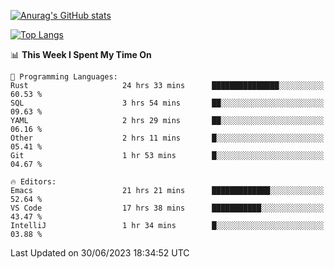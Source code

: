 [![Anurag's GitHub stats](https://github-readme-stats.vercel.app/api?username=wugouzi&count_private=true)](https://github.com/anuraghazra/github-readme-stats)

[![Top Langs](https://github-readme-stats.vercel.app/api/top-langs/?username=wugouzi&layout=compact&count_private=true&hide=html)](https://github.com/anuraghazra/github-readme-stats)

<!--START_SECTION:waka-->
📊 **This Week I Spent My Time On** 

```text
💬 Programming Languages: 
Rust                     24 hrs 33 mins      ███████████████░░░░░░░░░░   60.53 % 
SQL                      3 hrs 54 mins       ██░░░░░░░░░░░░░░░░░░░░░░░   09.63 % 
YAML                     2 hrs 29 mins       ██░░░░░░░░░░░░░░░░░░░░░░░   06.16 % 
Other                    2 hrs 11 mins       █░░░░░░░░░░░░░░░░░░░░░░░░   05.41 % 
Git                      1 hr 53 mins        █░░░░░░░░░░░░░░░░░░░░░░░░   04.67 % 

🔥 Editors: 
Emacs                    21 hrs 21 mins      █████████████░░░░░░░░░░░░   52.64 % 
VS Code                  17 hrs 38 mins      ███████████░░░░░░░░░░░░░░   43.47 % 
IntelliJ                 1 hr 34 mins        █░░░░░░░░░░░░░░░░░░░░░░░░   03.88 % 
```


 Last Updated on 30/06/2023 18:34:52 UTC
<!--END_SECTION:waka-->

<!--
**wugouzi/wugouzi** is a ✨ _special_ ✨ repository because its `README.md` (this file) appears on your GitHub profile.

Here are some ideas to get you started:

- 🔭 I’m currently working on ...
- 🌱 I’m currently learning ...
- 👯 I’m looking to collaborate on ...
- 🤔 I’m looking for help with ...
- 💬 Ask me about ...
- 📫 How to reach me: ...
- 😄 Pronouns: ...
- ⚡ Fun fact: ...
-->
